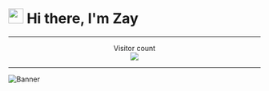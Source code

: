 <h1><img src="https://media1.tenor.com/images/f38bd4f0ae23b4d7d594c388ab4f09ed/tenor.gif?itemid=12359359" width="30"/> Hi there, I'm Zay</h1>

---

<p align="center"> 
  Visitor count<br>
  <img src="https://profile-counter.glitch.me/Zayy-is-here/count.svg" />
</p>

---


![Banner](https://cdn.discordapp.com/attachments/921889023247671399/968917565210492968/unknown.png)
